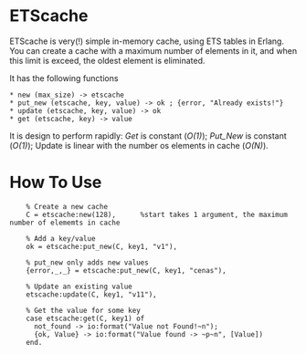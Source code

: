 ETScache
=======

ETScache is very(!) simple in-memory cache, using ETS tables in Erlang. You can create a cache with a maximum number of elements in it, and when this limit is exceed, the oldest element is eliminated.

It has the following functions

	* new (max_size) -> etscache
	* put_new (etscache, key, value) -> ok ; {error, "Already exists!"}
	* update (etscache, key, value) -> ok
	* get (etscache, key) -> value


It is design to perform rapidly: _Get_ is constant (_O(1)_); _Put\_New_ is constant (_O(1)_); Update is linear with the number os elements in cache (_O(N)_).


How To Use
=======

		% Create a new cache
        C = etscache:new(128),      %start takes 1 argument, the maximum number of elememts in cache

		% Add a key/value
		ok = etscache:put_new(C, key1, "v1"), 
		
		% put_new only adds new values
		{error,_,_} = etscache:put_new(C, key1, "cenas"), 
		
		% Update an existing value
		etscache:update(C, key1, "v11"), 
		
		% Get the value for some key
        case etscache:get(C, key1) of
          not_found -> io:format("Value not Found!~n");
          {ok, Value} -> io:format("Value found -> ~p~n", [Value])
        end.
